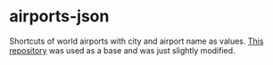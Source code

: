 # airports-json

Shortcuts of world airports with city and airport name as values. [This repository](https://github.com/ram-nadella/airport-codes) was used as a base and was just slightly modified.
